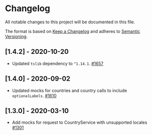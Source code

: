 # Changelog

All notable changes to this project will be documented in this file.

The format is based on [Keep a Changelog](http://keepachangelog.com/en/1.0.0/)
and adheres to [Semantic Versioning](http://semver.org/spec/v2.0.0.html).

<!-- ## [Unreleased] -->

## [1.4.2] - 2020-10-20

- Updated `tslib` dependency to `^1.14.1`. [#1657](https://github.com/Shopify/quilt/pull/1657)

## [1.4.0] - 2020-09-02

- Updated mocks for countries and country calls to include `optionalLabels`. [#1610](https://github.com/Shopify/quilt/pull/1610)

## [1.3.0] - 2020-03-10

- Add mocks for request to CountryService with unsupported locales [#1301](https://github.com/Shopify/quilt/pull/1301)
